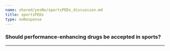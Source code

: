 ```yaml
---
name: shared/yesNo/sportsPEDs_discussion.md
title: sportsPEDs
type: noResponse
---
```


### Should performance-enhancing drugs be accepted in sports?

---

